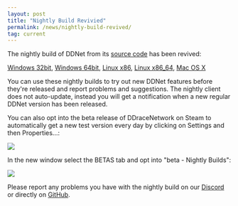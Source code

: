 ```yaml
---
layout: post
title: "Nightly Build Revivied"
permalink: /news/nightly-build-revived/
tag: current
---
```

The nightly build of DDNet from its [source code](https://github.com/ddnet/ddnet/) has been revived:

<a href="/downloads/DDNet-nightly-win32.zip">Windows&nbsp;32bit</a>, <a href="/downloads/DDNet-nightly-win64.zip">Windows&nbsp;64bit</a>, <a href="/downloads/DDNet-nightly-linux_x86.tar.xz">Linux&nbsp;x86</a>, <a href="/downloads/DDNet-nightly-linux_x86_64.tar.xz">Linux&nbsp;x86_64</a>, <a href="/downloads/DDNet-nightly-osx.dmg">Mac&nbsp;OS&nbsp;X</a>

You can use these nightly builds to try out new DDNet features before they're released and report problems and suggestions. The nightly client does not auto-update, instead you will get a notification when a new regular DDNet version has been released.

You can also opt into the beta release of DDraceNetwork on Steam to automatically get a new test version every day by clicking on Settings and then Properties...:

<img class="demo" src="/steambeta1.png">

In the new window select the BETAS tab and opt into "beta - Nightly Builds":

<img class="demo" src="/steambeta2.png">

Please report any problems you have with the nightly build on our [Discord](https://ddnet.tw/discord) or directly on [GitHub](https://github.com/ddnet/ddnet/issues/).
